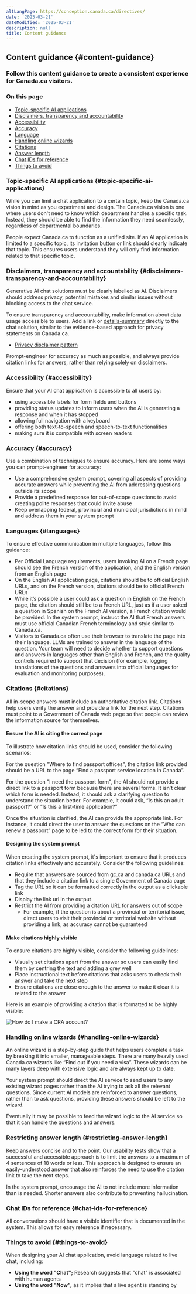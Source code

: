 ```yaml
---
altLangPage: https://conception.canada.ca/directives/
date: '2025-03-21'
dateModified: '2025-03-21'
description: null
title: Content guidance
---
```


## Content guidance {#content-guidance}

### Follow this content guidance to create a consistent experience for Canada.ca visitors. 

### On this page

* [Topic-specific AI applications](#topic-specific-ai-applications)  
* [Disclaimers, transparency and accountability](#disclaimers-transparency-and-accountability)  
* [Accessibility](#accessibility)  
* [Accuracy](#accuracy)  
* [Language](#languages)  
* [Handling online wizards](#handling-online-wizards)  
* [Citations](#citations)  
* [Answer length](#restricting-answer-length)  
* [Chat IDs for reference](#chat-ids-for-reference)  
* [Things to avoid](#things-to-avoid)

### Topic-specific AI applications {#topic-specific-ai-applications}

While you can limit a chat application to a certain topic, keep the Canada.ca vision in mind as you experiment and design. The Canada.ca vision is one where users don't need to know which department handles a specific task. Instead, they should be able to find the information they need seamlessly, regardless of departmental boundaries. 

People expect Canada.ca to function as a unified site. If an AI application is limited to a specific topic, its invitation button or link should clearly indicate that topic. This ensures users understand they will only find information related to that specific topic.

### Disclaimers, transparency and accountability {#disclaimers-transparency-and-accountability}

Generative AI chat solutions must be clearly labelled as AI. Disclaimers should address privacy, potential mistakes and similar issues without blocking access to the chat service.

To ensure transparency and accountability, make information about data usage accessible to users. Add a link or [details-summary](https://design-system.alpha.canada.ca/en/components/details/design/) directly to the chat solution, similar to the evidence-based approach for privacy statements on Canada.ca. 

* [Privacy disclaimer pattern](https://design.canada.ca/common-design-patterns/privacy-disclaimer.html)

Prompt-engineer for accuracy as much as possible, and always provide citation links for answers, rather than relying solely on disclaimers. 

### Accessibility {#accessibility}

Ensure that your AI chat application is accessible to all users by:

* using accessible labels for form fields and buttons   
* providing status updates to inform users when the AI is generating a response and when it has stopped  
* allowing full navigation with a keyboard  
* offering both text-to-speech and speech-to-text functionalities  
* making sure it is compatible with screen readers

### Accuracy {#accuracy}

Use a combination of techniques to ensure accuracy. Here are some ways you can prompt-engineer for accuracy:

* Use a comprehensive system prompt, covering all aspects of providing accurate answers while preventing the AI from addressing questions outside its scope  
* Provide a predefined response for out-of-scope questions to avoid creating polite responses that could invite abuse  
* Keep overlapping federal, provincial and municipal jurisdictions in mind and address them in your system prompt

### Languages {#languages}

To ensure effective communication in multiple languages, follow this guidance:

* Per Official Language requirements, users invoking AI on a French page should see the French version of the application, and the English version from an English page  
* On the English AI application page, citations should be to official English URLs, and on the French version, citations should be to official French URLs   
* While it’s possible a user could ask a question in English on the French page, the citation should still be to a French URL, just as if a user asked a question in Spanish on the French AI version, a French citation would be provided. In the system prompt, instruct the AI that French answers must use official Canadian French terminology and style similar to Canada.ca.  
* Visitors to Canada.ca often use their browser to translate the page into their language. LLMs are trained to answer in the language of the question. Your team will  need to decide whether to support questions and  answers in languages other than English and French, and the quality controls required to support that decision (for example, logging translations of the questions and answers into official languages for evaluation and monitoring purposes).

### Citations {#citations}

All in-scope answers must include an authoritative citation link. Citations help users verify the answer and provide a link for the next step. Citations must point to a Government of Canada web page so that people can review the information source for themselves. 

#### Ensure the AI is citing the correct page

To illustrate how citation links should be used, consider the following scenarios:

For the question "Where to find passport offices", the citation link provided should be a URL to the page “Find a passport service location in Canada”.

For the question "I need the passport form", the AI should not provide a direct link to a passport form because there are several forms. It isn’t clear which form is needed. Instead, it should ask a clarifying question to understand the situation better. For example, it could ask, “Is this an adult passport?” or “Is this a first-time application?” 

Once the situation is clarified, the AI can provide the appropriate link. For instance, it could direct the user to answer the questions on the “Who can renew a passport” page to be led to the correct form for their situation. 

#### Designing the system prompt

When creating the system prompt, it's important to ensure that it produces citation links effectively and accurately. Consider the following guidelines:

* Require that answers are sourced from gc.ca and canada.ca URLs and that they include a citation link to a single Government of Canada page  
* Tag the URL so it can be formatted correctly in the output as a clickable link   
* Display the link url in the output  
* Restrict the AI from providing a citation URL for answers out of scope   
  * For example, if the question is about a provincial or territorial issue, direct users to visit their provincial or territorial website without providing a link, as accuracy cannot be guaranteed

#### Make citations highly visible        

To ensure citations are highly visible, consider the following guidelines:

* Visually set citations apart from the answer so users can easily find them by centring the text and adding a grey well  
* Place instructional text before citations that asks users to check their answer and take the next step  
* Ensure citations are close enough to the answer to make it clear it is related to the answer

Here is an example of providing a citation that is formatted to be highly visible:

<p><img src="images/image1.png" alt="How do I make a CRA account?"></p>

### Handling online wizards {#handling-online-wizards}

An online wizard is a step-by-step guide that helps users complete a task by breaking it into smaller, manageable steps. There are many heavily used Canada.ca wizards like “Find out if you need a visa”. These wizards can be many layers deep with extensive logic and are always kept up to date. 

Your system prompt should direct the AI service to send users to any existing wizard pages rather than the AI trying to ask all the relevant questions. Since current AI models are reinforced to answer questions, rather than to ask questions, providing these answers should be left to the wizard.     

Eventually it may be possible to feed the wizard logic to the AI service so that it can handle the questions and answers. 

### Restricting answer length {#restricting-answer-length}

Keep answers concise and to the point. Our usability tests show that a successful and accessible approach is to limit the answers to a maximum of 4 sentences of 18 words or less. This approach is designed to ensure an easily-understood answer that also reinforces the need to use the citation link to take the next steps.   

In the system prompt, encourage the AI to not include more information than is needed. Shorter answers also contribute to preventing hallucination. 

### Chat IDs for reference {#chat-ids-for-reference}

All conversations should have a visible identifier that is documented in the system. This allows for easy reference if necessary.

### Things to avoid {#things-to-avoid}

When designing your AI chat application, avoid language related to live chat, including:

* **Using the word "Chat";** Research suggests that "chat" is associated with human agents  
* **Using the word "Now",** as it implies that a live agent is standing by
